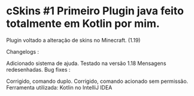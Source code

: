 # cSkins #1 Primeiro Plugin java feito totalmente em Kotlin por mim.
Plugin voltado a alteração de skins no Minecraft. (1.19)

Changelogs :

Adicionado sistema de ajuda.
Testado na versão 1.18
Mensagens redesenhadas.
Bug fixes :

Corrigido, comando duplo.
Corrigido, comando acionado sem permissão.
Ferramenta utilizada:
Kotlin no IntelliJ IDEA
